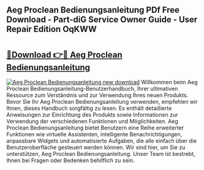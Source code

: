 ## Aeg Proclean Bedienungsanleitung PDf Free Download - Part-diG Service Owner Guide - User Repair Edition OqKWW

# <h2><a href="http://df5rwtf.blite.top/?on=Aeg+Proclean+Bedienungsanleitung">🔗Download 👉🔴 Aeg Proclean Bedienungsanleitung</a></h2>

[![Aeg Proclean Bedienungsanleitung new download](https://i.imgur.com/lujVjoI.png)](http://df5rwtf.blite.top/?on=Aeg+Proclean+Bedienungsanleitung)
Willkommen beim Aeg Proclean Bedienungsanleitung-Benutzerhandbuch, Ihrer ultimativen Ressource zum Verständnis und zur Verwendung Ihres neuen Produkts. Bevor Sie Ihr Aeg Proclean Bedienungsanleitung verwenden, empfehlen wir Ihnen, dieses Handbuch sorgfältig zu lesen. Es enthält detaillierte Anweisungen zur Einrichtung des Produkts sowie Informationen zur Verwendung der verschiedenen Funktionen und Möglichkeiten. Aeg Proclean Bedienungsanleitung bietet Benutzern eine Reihe erweiterter Funktionen wie virtuelle Assistenten, intelligente Benachrichtigungen, anpassbare Widgets und automatisierte Aufgaben, die alle einfach über die Benutzeroberfläche gesteuert werden können. Wir sind hier, um Sie zu unterstützen, Aeg Proclean Bedienungsanleitung. Unser Team ist bestrebt, Ihnen bei Fragen oder Bedenken behilflich zu sein.

